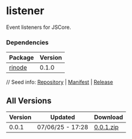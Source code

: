 # listener

Event listeners for JSCore.

### Dependencies

|Package|Version|
|---|---|
|[rinode](../rinode)|0.1.0|

// Seed info: [Repository](https://github.com/fabriccore/listener-js) | [Manifest](https://raw.githubusercontent.com/fabriccore/listener-js/refs/heads/master/package.json) | [Release](https://github.com/fabriccore/listener-js/archive/refs/heads/master.zip)

## All Versions

|Version|Updated|Download|
|---|---|---|
|0.0.1|07/06/25 - 17:28|[0.0.1.zip](./releases/0.0.1.zip)|